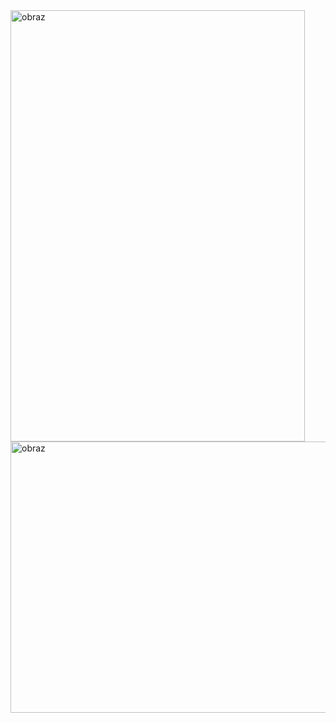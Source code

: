 <img width="471" height="690" alt="obraz" src="https://github.com/user-attachments/assets/b7d7f6b9-a65a-4f09-bfff-abe7cd34b6f2" />

<img width="912" height="434" alt="obraz" src="https://github.com/user-attachments/assets/7b877b34-93e8-49b0-a423-df03e8a25416" />

